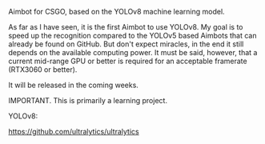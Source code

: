 Aimbot for CSGO, based on the YOLOv8 machine learning model.

As far as I have seen, it is the first Aimbot to use YOLOv8. My goal is to speed up the recognition compared to the YOLOv5 based Aimbots that can already be found on GitHub.
But don't expect miracles, in the end it still depends on the available computing power.
It must be said, however, that a current mid-range GPU or better is required for an acceptable framerate (RTX3060 or better).

It will be released in the coming weeks.

IMPORTANT.
This is primarily a learning project.

YOLOv8:

https://github.com/ultralytics/ultralytics
